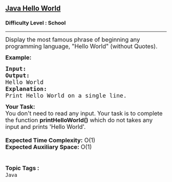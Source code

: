 <h2><a href="https://practice.geeksforgeeks.org/problems/java-hello-world4004/1?page=1&difficulty[]=-2&sortBy=submissions">Java Hello World</a></h2><h3>Difficulty Level : School</h3><hr><div class="problems_problem_content__Xm_eO"><p><span style="font-size:18px">Display the most famous phrase of beginning any programming language, "Hello World" (without Quotes).</span></p>

<p><span style="font-size:18px"><strong>Example:</strong></span></p>

<pre><span style="font-size:18px"><strong>Input:
Output:
</strong>Hello World </span>
<span style="font-size:18px"><strong>Explanation:
</strong>Print Hello World on a single line.</span></pre>

<p><span style="font-size:18px"><strong>Your Task:&nbsp;&nbsp;</strong><br>
You don't need to read any input. Your task is to complete the function <strong>printHelloWorld()</strong>&nbsp;which do not takes any input and prints 'Hello World'.<br>
<br>
<strong>Expected Time Complexity:</strong> O(1)<br>
<strong>Expected Auxiliary Space:</strong> O(1)</span></p>
</div><br><p><span style=font-size:18px><strong>Topic Tags : </strong><br><code>Java</code>&nbsp;